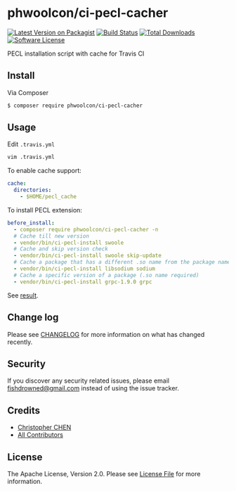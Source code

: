 # phwoolcon/ci-pecl-cacher

[![Latest Version on Packagist][ico-version]][link-packagist]
[![Build Status][ico-travis]][link-travis]
[![Total Downloads][ico-downloads]][link-downloads]
[![Software License][ico-license]](LICENSE.md)

PECL installation script with cache for Travis CI

## Install
Via Composer
```bash
$ composer require phwoolcon/ci-pecl-cacher
```

## Usage
Edit `.travis.yml`
```bash
vim .travis.yml
```
To enable cache support:
```yaml
cache:
  directories:
    - $HOME/pecl_cache
```
To install PECL extension:
```yaml
before_install:
  - composer require phwoolcon/ci-pecl-cacher -n
  # Cache till new version
  - vendor/bin/ci-pecl-install swoole
  # Cache and skip version check
  - vendor/bin/ci-pecl-install swoole skip-update
  # Cache a package that has a different .so name from the package name
  - vendor/bin/ci-pecl-install libsodium sodium
  # Cache a specific version of a package (.so name required)
  - vendor/bin/ci-pecl-install grpc-1.9.0 grpc
```

See [result](https://travis-ci.org/phwoolcon/ci-pecl-cacher/jobs/303924272#L472).

## Change log

Please see [CHANGELOG](CHANGELOG.md) for more information on what has changed recently.

## Security

If you discover any security related issues, please email fishdrowned@gmail.com instead of using the issue tracker.

## Credits

- [Christopher CHEN][link-author]
- [All Contributors][link-contributors]

## License

The Apache License, Version 2.0. Please see [License File](LICENSE.md) for more information.

[ico-version]: https://img.shields.io/packagist/v/phwoolcon/ci-pecl-cacher.svg?style=flat-square
[ico-license]: https://img.shields.io/badge/license-Apache%202.0-brightgreen.svg?style=flat-square
[ico-travis]: https://img.shields.io/travis/phwoolcon/ci-pecl-cacher/master.svg?style=flat-square
[ico-scrutinizer]: https://img.shields.io/scrutinizer/coverage/g/phwoolcon/ci-pecl-cacher.svg?style=flat-square
[ico-code-quality]: https://img.shields.io/scrutinizer/g/phwoolcon/ci-pecl-cacher.svg?style=flat-square
[ico-downloads]: https://img.shields.io/packagist/dt/phwoolcon/ci-pecl-cacher.svg?style=flat-square

[link-packagist]: https://packagist.org/packages/phwoolcon/ci-pecl-cacher
[link-travis]: https://travis-ci.org/phwoolcon/ci-pecl-cacher
[link-scrutinizer]: https://scrutinizer-ci.com/g/phwoolcon/ci-pecl-cacher/code-structure
[link-code-quality]: https://scrutinizer-ci.com/g/phwoolcon/ci-pecl-cacher
[link-downloads]: https://packagist.org/packages/phwoolcon/ci-pecl-cacher
[link-author]: https://github.com/Fishdrowned
[link-contributors]: ../../contributors
